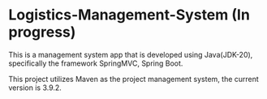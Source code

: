 # Logistics-Management-System (In progress)
This is a management system app that is developed using Java(JDK-20), specifically the framework SpringMVC, Spring Boot.

This project utilizes Maven as the project management system, the current version is 3.9.2.
